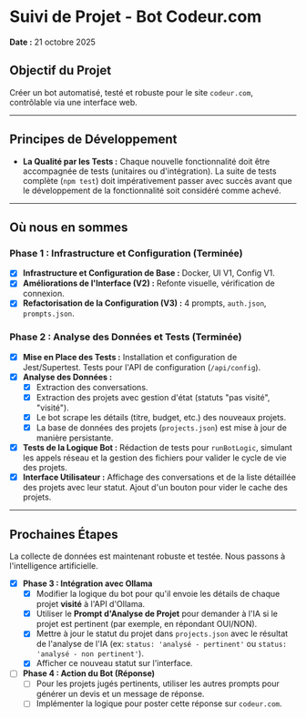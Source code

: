 # Suivi de Projet - Bot Codeur.com

**Date :** 21 octobre 2025

## Objectif du Projet

Créer un bot automatisé, testé et robuste pour le site `codeur.com`, contrôlable via une interface web.

---

## Principes de Développement

- **La Qualité par les Tests :** Chaque nouvelle fonctionnalité doit être accompagnée de tests (unitaires ou d'intégration). La suite de tests complète (`npm test`) doit impérativement passer avec succès avant que le développement de la fonctionnalité soit considéré comme achevé.

---

## Où nous en sommes

### Phase 1 : Infrastructure et Configuration (Terminée)

- [x] **Infrastructure et Configuration de Base :** Docker, UI V1, Config V1.
- [x] **Améliorations de l'Interface (V2) :** Refonte visuelle, vérification de connexion.
- [x] **Refactorisation de la Configuration (V3) :** 4 prompts, `auth.json`, `prompts.json`.

### Phase 2 : Analyse des Données et Tests (Terminée)

- [x] **Mise en Place des Tests :** Installation et configuration de Jest/Supertest. Tests pour l'API de configuration (`/api/config`).
- [x] **Analyse des Données :**
  - [x] Extraction des conversations.
  - [x] Extraction des projets avec gestion d'état (statuts "pas visité", "visité").
  - [x] Le bot scrape les détails (titre, budget, etc.) des nouveaux projets.
  - [x] La base de données des projets (`projects.json`) est mise à jour de manière persistante.
- [x] **Tests de la Logique Bot :** Rédaction de tests pour `runBotLogic`, simulant les appels réseau et la gestion des fichiers pour valider le cycle de vie des projets.
- [x] **Interface Utilisateur :** Affichage des conversations et de la liste détaillée des projets avec leur statut. Ajout d'un bouton pour vider le cache des projets.

---

## Prochaines Étapes

La collecte de données est maintenant robuste et testée. Nous passons à l'intelligence artificielle.

- [x] **Phase 3 : Intégration avec Ollama**
  - [x] Modifier la logique du bot pour qu'il envoie les détails de chaque projet **visité** à l'API d'Ollama.
  - [x] Utiliser le **Prompt d'Analyse de Projet** pour demander à l'IA si le projet est pertinent (par exemple, en répondant OUI/NON).
  - [x] Mettre à jour le statut du projet dans `projects.json` avec le résultat de l'analyse de l'IA (ex: `status: 'analysé - pertinent'` ou `status: 'analysé - non pertinent'`).
  - [x] Afficher ce nouveau statut sur l'interface.

- [ ] **Phase 4 : Action du Bot (Réponse)**
  - [ ] Pour les projets jugés pertinents, utiliser les autres prompts pour générer un devis et un message de réponse.
  - [ ] Implémenter la logique pour poster cette réponse sur `codeur.com`.